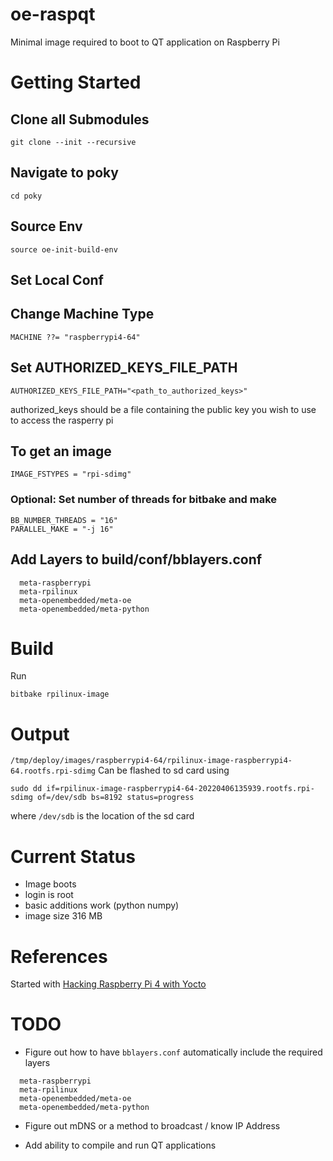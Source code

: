 # oe-raspqt
Minimal image required to boot to QT application on Raspberry Pi

# Getting Started
## Clone all Submodules
```
git clone --init --recursive
```

## Navigate to poky
````
cd poky
````

## Source Env
````
source oe-init-build-env
````

## Set Local Conf

## Change Machine Type
```
MACHINE ??= "raspberrypi4-64"
``` 

## Set AUTHORIZED_KEYS_FILE_PATH
```
AUTHORIZED_KEYS_FILE_PATH="<path_to_authorized_keys>"
```
authorized_keys should be a file containing the public key you wish to use to access the rasperry pi

## To get an image
```
IMAGE_FSTYPES = "rpi-sdimg"
```
### Optional: Set number of threads for bitbake and make
```
BB_NUMBER_THREADS = "16"
PARALLEL_MAKE = "-j 16"
```

## Add Layers to build/conf/bblayers.conf
```
  meta-raspberrypi
  meta-rpilinux
  meta-openembedded/meta-oe
  meta-openembedded/meta-python
```

# Build
Run

```
bitbake rpilinux-image
```

# Output
`/tmp/deploy/images/raspberrypi4-64/rpilinux-image-raspberrypi4-64.rootfs.rpi-sdimg`
Can be flashed to sd card using
```
sudo dd if=rpilinux-image-raspberrypi4-64-20220406135939.rootfs.rpi-sdimg of=/dev/sdb bs=8192 status=progress
```
where `/dev/sdb` is the location of the sd card

# Current Status
* Image boots
* login is root
* basic additions work (python numpy)
* image size 316 MB

# References
Started with [Hacking Raspberry Pi 4 with Yocto](https://lancesimms.com/RaspberryPi/HackingRaspberryPi4WithYocto_Introduction.html)

# TODO
* Figure out how to have `bblayers.conf` automatically include the required layers
```
  meta-raspberrypi
  meta-rpilinux
  meta-openembedded/meta-oe
  meta-openembedded/meta-python
```

* Figure out mDNS or a method to broadcast / know IP Address

* Add ability to compile and run QT applications